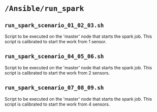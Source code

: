 # ```/Ansible/run_spark```

## ```run_spark_scenario_01_02_03.sh```

Script to be executed on the 'master' node that starts the spark job.
This script is calibrated to start the work from 1 sensor.

## ```run_spark_scenario_04_05_06.sh```

Script to be executed on the 'master' node that starts the spark job.
This script is calibrated to start the work from 2 sensors.

## ```run_spark_scenario_07_08_09.sh```

Script to be executed on the 'master' node that starts the spark job.
This script is calibrated to start the work from 4 sensors.